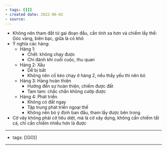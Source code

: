 ```yaml
---
- tags: [[]]
- created date: 2022-06-02
- source: 
---
```


-   Không nên tham đất từ gai đoạn đầu, cần tính xa hơn và chiếm lấy thế: Góc vàng, biên bạc, giữa là cỏ khô
-   Ý nghĩa các hàng:
    -   Hàng 1:
        -   Chết: không chạy được
        -   Chỉ đánh khi cuối cuộc, thu quan
    -   Hàng 2: Xấu
        -   Dễ bị bắt
        -   Không nên cố kéo chạy ở hàng 2, nếu thấy yếu thì nên bỏ
    -   Hàng 3: Hàng hoàn thiện
        -   Hướng đến sự hoàn thiện, chiếm được đất
        -   Tam tam: chắc chắn không cướp được
    -   Hàng 4: Phát triển
        -   Không có đất ngay
        -   Tập trung phát triển ngoại thế
        -   Không nên bỏ ý định ban đầu, tham lấy được bên trong
-   Cờ vây không phải cờ tiêu diệt, mà là cờ xây dựng, không cần chiếm tất cả, chỉ cần chiếm nhiều hơn là được

---
- tags: [[GO]]
---